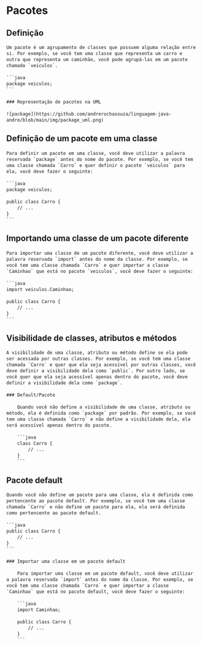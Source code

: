 # Pacotes
  ## Definição

    Um pacote é um agrupamento de classes que possuem alguma relação entre si. Por exemplo, se você tem uma classe que representa um carro e outra que representa um caminhão, você pode agrupá-las em um pacote chamado `veiculos`.

    ```java
    package veiculos;
    ```

    ### Representação de pacotes na UML

    ![package](https://github.com/andrerochasouza/linguagem-java-andre/blob/main/img/package_uml.png)

  ## Definição de um pacote em uma classe

    Para definir um pacote em uma classe, você deve utilizar a palavra reservada `package` antes do nome do pacote. Por exemplo, se você tem uma classe chamada `Carro` e quer definir o pacote `veiculos` para ela, você deve fazer o seguinte:

    ```java
    package veiculos;

    public class Carro {
        // ...
    }
    ```

  ## Importando uma classe de um pacote diferente

    Para importar uma classe de um pacote diferente, você deve utilizar a palavra reservada `import` antes do nome da classe. Por exemplo, se você tem uma classe chamada `Carro` e quer importar a classe `Caminhao` que está no pacote `veiculos`, você deve fazer o seguinte:

    ```java
    import veiculos.Caminhao;

    public class Carro {
        // ...
    }
    ```

  ## Visibilidade de classes, atributos e métodos

    A visibilidade de uma classe, atributo ou método define se ela pode ser acessada por outras classes. Por exemplo, se você tem uma classe chamada `Carro` e quer que ela seja acessível por outras classes, você deve definir a visibilidade dela como `public`. Por outro lado, se você quer que ela seja acessível apenas dentro do pacote, você deve definir a visibilidade dela como `package`.

    ### Default/Pacote

        Quando você não define a visibilidade de uma classe, atributo ou método, ela é definida como `package` por padrão. Por exemplo, se você tem uma classe chamada `Carro` e não define a visibilidade dela, ela será acessível apenas dentro do pacote.

        ```java
        class Carro {
            // ...
        }
        ```

  ## Pacote default

    Quando você não define um pacote para uma classe, ela é definida como pertencente ao pacote default. Por exemplo, se você tem uma classe chamada `Carro` e não define um pacote para ela, ela será definida como pertencente ao pacote default.

    ```java
    public class Carro {
        // ...
    }
    ```

    ### Importar uma classe em um pacote default 

        Para importar uma classe em um pacote default, você deve utilizar a palavra reservada `import` antes do nome da classe. Por exemplo, se você tem uma classe chamada `Carro` e quer importar a classe `Caminhao` que está no pacote default, você deve fazer o seguinte:

        ```java
        import Caminhao;

        public class Carro {
            // ...
        }
        ```